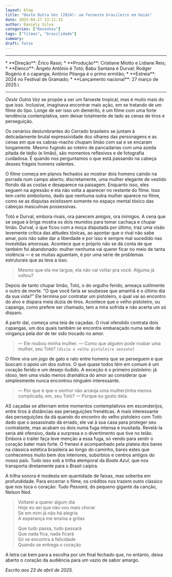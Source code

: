 ```yaml
---
layout: blog
title: "Oeste Outra Vez (2024): um faroeste brasileiro em Goiás"
date: 2025-04-27 13:11:33
author: Daniely Silva
categories: ["Resenhas"]
tags: ["filmes", "brasilidade"]
summary:
draft: false
---
```


<hr>
* **Direção**: Érico Rassi;
* **Produção**: Cristiane Miotto e Lidiane Reis;
* **Elenco**: Ângelo Antônio é Totó; Babu Santana é Durval; Rodger Rogério é o capanga; Antônio Pitanga é o primo ermitão;
* **Estreia**: 2024 no Festival de Gramado;
* **Lançamento nacional**: 27 março de 2025.\
<hr>

*Oeste Outra Vez* se propõe a ser um faroeste tropical, mas é muito mais do que isso. Inclusive, imaginava encontrar mais ação, em se tratando de um filme do tipo. Longe de ser isso um demérito, é um filme com uma forte tendência contemplativa, sem deixar totalmente de lado as cenas de tiros e perseguição.

Os cenários deslumbrantes do Cerrado brasileiro se juntam à delicadamente brutal expressividade dos olhares das personagens e as cenas em que os cabras-macho chupam limão com sal e se encaram longamente. Mesmo fugindo ao roteiro de pancadarias com uma azeda pitada de tédio (e limão), são momentos reflexivos e de fotografia cuidadosa. É quando nos perguntamos o que está passando na cabeça desses frágeis homens valentes.

O filme começa em planos fechados ao mostrar dois homens caindo na porrada num campo aberto; discretamente, uma mulher elegante de vestido florido dá as costas e desaparece na paisagem. Enquanto isso, eles seguem na agressão e ela não volta a aparecer no restante do filme. Isso tem certo simbolismo, dado que nenhuma outra mulher aparece no filme, como se as disputas existissem somente no espaço mental tóxico das cabeças masculinas possessivas.

Totó e Durval, embora rivais, ora parecem amigos, ora inimigos. A cena que se segue à briga mostra os dois reunidos para tomar cachaça e chupar limão. Durval, o que ficou com a moça disputada por último, traz uma visão levemente crítica das atitudes tóxicas, ao apontar que o rival não sabe amar, pois não sabe dar a liberdade e por isso é sempre mal sucedido nas investidas amorosas. Acontece que o próprio não se dá conta de que também foi abandonado: mulher nenhuma vai querer ficar no meio de tanta violência — e se muitas aguentam, é por uma série de problemas estruturais que as leva a isso.

> Mesmo que ela me largue, ela não vai voltar pra você. Alguma já voltou?

Depois de tanto chupar limão, Totó, o do orgulho ferido, ameaça sutilmente o outro de morte. "O que você faria se soubesse que amanhã é o último dia da sua vida?" Ele termina por contratar um pistoleiro, o qual vai ao encontro do alvo e dispara meia dúzia de tiros. Acontece que o velho pistoleiro, ou capanga, como prefere ser chamado, tem a mira sofrida e não acerta um só disparo.

A partir daí, começa uma teia de caçadas. O rival ofendido contrata dois capangas, um dos quais também se encontra embaraçado numa sede de vingança pela dor de ter sido trocado no amor.

> — Ele roubou minha mulher.
> — Como que alguém pode roubar uma mulher, seu Totó? `[dizia o velho pistoleiro sensato]`

O filme vira um jogo de gato e rato entre homens que se perseguem e que buscam o apoio um dos outros. O que quase todos têm em comum é um coração ferido e um desejo iludido. A exceção é o primeiro pistoleiro: já idoso, tem uma visão menos dramática do amor ao considerar que simplesmente nunca encontrou ninguém interessante.

> — Por que é que o senhor não arranja uma mulherzinha menos complicada, em, seu Totó?
> — Porque eu gosto dela.

AS caçadas se alternam entre momentos contemplativos em esconderijos, entre tiros à distâncias eas perseguições frenéticas. A mais interessante das perseguições da dá quando do encontro do velho pistoleiro com Totó: dado que o assassinato dá errado, ele vai à sua casa para proteger seu contratante, mas acabam os dois numa fuga intensa e inusitada. Revelá-la seria até ofensivo, dada a surpresa e o divertimento que tive no telão. Embora o trailer faça leve menção a essa fuga, só vendo para sentir o coração bater mais forte. O frenesi é acompanhado pela plateia dos bares na clássica estética brasileira ao longo do caminho, bares estes que conhecemos muito bem dos interiores, subúrbios e centros antigos do nosso país. Tudo isso sob a trilha atemporal da *Boate Azul*, que nos transporta diretamente para o Brasil caipira.

A trilha sonora é modesta em quantidade de faixas, mas soberba em profundidade. Para encerrar o filme, os créditos nos trazem outro clássico que nos toca o coração: *Tudo Passará*, do pequeno gigante da canção, Nelson Ned.

> Voltarei a querer algum dia\
> Hoje eu sei que não vou mais chorar\
> Se em mim já não há alegria\
> A esperança me ensina a gritas
>
> Que tudo passa, tudo passará\
> Que nada fica, nada ficará\
> Só se encontra a felicidade\
> Quando se entrega o coração

A letra cai bem para a escolha por um final fechado que, no entanto, deixa aberto o coração da audiência para um vazio de sabor amargo.

*Escrito aos 23 de abril de 2025.*

